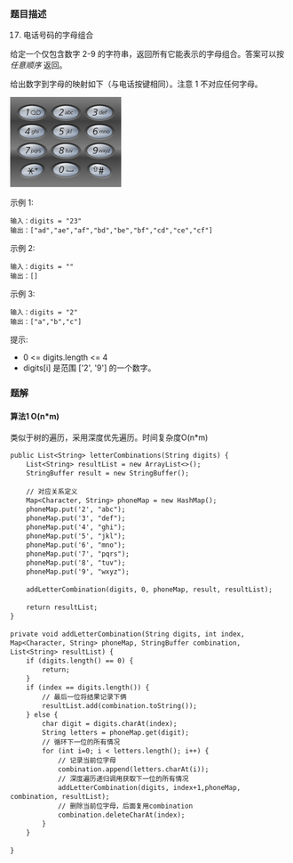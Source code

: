 ### 题目描述
17. 电话号码的字母组合

给定一个仅包含数字 2-9 的字符串，返回所有它能表示的字母组合。答案可以按 *任意顺序* 返回。

给出数字到字母的映射如下（与电话按键相同）。注意 1 不对应任何字母。

![](https://github.com/RonCantWriteCode/LeetCodeJava/blob/master/src/main/resources/letterCombinations/200px-telephone-keypad2svg.png)


示例 1:

```
输入：digits = "23"
输出：["ad","ae","af","bd","be","bf","cd","ce","cf"]
```

示例 2:
```
输入：digits = ""
输出：[]
```

示例 3:
```
输入：digits = "2"
输出：["a","b","c"]
```


提示:

* 0 <= digits.length <= 4
*  digits[i] 是范围 ['2', '9'] 的一个数字。


### 题解

#### 算法1 O(n*m)

类似于树的遍历，采用深度优先遍历。时间复杂度O(n*m)

```$java
public List<String> letterCombinations(String digits) {
    List<String> resultList = new ArrayList<>();
    StringBuffer result = new StringBuffer();

    // 对应关系定义
    Map<Character, String> phoneMap = new HashMap();
    phoneMap.put('2', "abc");
    phoneMap.put('3', "def");
    phoneMap.put('4', "ghi");
    phoneMap.put('5', "jkl");
    phoneMap.put('6', "mno");
    phoneMap.put('7', "pqrs");
    phoneMap.put('8', "tuv");
    phoneMap.put('9', "wxyz");

    addLetterCombination(digits, 0, phoneMap, result, resultList);

    return resultList;
}

private void addLetterCombination(String digits, int index, Map<Character, String> phoneMap, StringBuffer combination, List<String> resultList) {
    if (digits.length() == 0) {
        return;
    }
    if (index == digits.length()) {
        // 最后一位将结果记录下俩
        resultList.add(combination.toString());
    } else {
        char digit = digits.charAt(index);
        String letters = phoneMap.get(digit);
        // 循环下一位的所有情况
        for (int i=0; i < letters.length(); i++) {
            // 记录当前位字母
            combination.append(letters.charAt(i));
            // 深度遍历递归调用获取下一位的所有情况
            addLetterCombination(digits, index+1,phoneMap, combination, resultList);
            // 删除当前位字母，后面复用combination
            combination.deleteCharAt(index);
        }
    }

}
```
